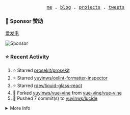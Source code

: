 <p align="center">
  <samp>
    <a href="https://yuy1n.io">me</a> .
    <a href="https://yuy1n.io/blog">blog</a> .
    <a href="https://yuy1n.io/projects">projects</a> .
    <a href="https://twitter.com/yuyinws">tweets</a>
  </samp>
</p>

### 💖 Sponsor 赞助

[爱发电](https://afdian.com/a/yuyinws)

![Sponsor](https://cdn.jsdelivr.net/gh/yuyinws/sponsors/sponsorkit/sponsors.svg)

### ⭐️ Recent Activity
<!--RECENT_ACTIVITY:start-->
1. ⭐️ Starred [prosekit/prosekit](https://github.com/prosekit/prosekit)<br>
2. ⭐️ Starred [yuyinws/oxlint-formatter-inspector](https://github.com/yuyinws/oxlint-formatter-inspector)<br>
3. ⭐️ Starred [rdev/liquid-glass-react](https://github.com/rdev/liquid-glass-react)<br>
4. 🍴 Forked [yuyinws/vue-vine](https://github.com/yuyinws/vue-vine) from [vue-vine/vue-vine](https://github.com/vue-vine/vue-vine)<br>
5. 💪 Pushed 7 commit(s) to [yuyinws/lucide](https://github.com/yuyinws/lucide)<br>
<!--RECENT_ACTIVITY:end-->

<details>
  <summary>
  More Info
  </summary>

[![wakatime](https://wakatime.com/badge/user/51143705-a99d-4e70-b101-fd9e1cb44e71.svg)](https://wakatime.com/@51143705-a99d-4e70-b101-fd9e1cb44e71)

<img src="https://cdn.jsdelivr.net/gh/yuyinws/yuyinws/gitmand.svg" />
<br />
<img src="https://card.yuy1n.io/card/76561198340841543/dark,bg-game-1850570" />
<br />
<img src="https://cdn.jsdelivr.net/gh/yuyinws/yuyinws/github-metrics.svg" />
</details>
